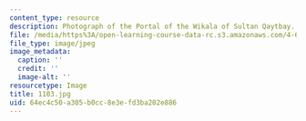 ```yaml
---
content_type: resource
description: Photograph of the Portal of the Wikala of Sultan Qaytbay.
file: /media/https%3A/open-learning-course-data-rc.s3.amazonaws.com/4-615-the-architecture-of-cairo-spring-2002/64ec4c50a305b0cc8e3efd3ba202e886_1103.jpg
file_type: image/jpeg
image_metadata:
  caption: ''
  credit: ''
  image-alt: ''
resourcetype: Image
title: 1103.jpg
uid: 64ec4c50-a305-b0cc-8e3e-fd3ba202e886
---
```

